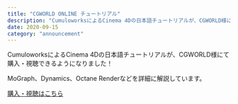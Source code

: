 ```yaml
---
title: "CGWORLD ONLINE チュートリアル"
description: "CumuloworksによるCinema 4Dの日本語チュートリアルが、CGWORLD様にて購入・視聴できるようになりました！"
date: 2020-09-15
category: "announcement"
---
```


CumuloworksによるCinema 4Dの日本語チュートリアルが、CGWORLD様にて購入・視聴できるようになりました！

MoGraph、Dynamics、Octane Renderなどを詳細に解説しています。

[購入・視聴はこちら](https://tutorials.cgworld.jp/set/758)
